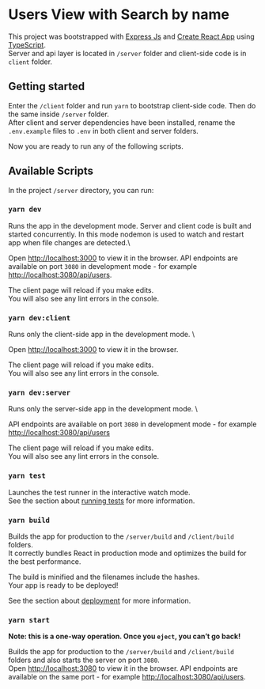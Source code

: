 # Users View with Search by name

This project was bootstrapped with [Express Js](https://expressjs.com/) and [Create React App](https://github.com/facebook/create-react-app) using [TypeScript](https://www.typescriptlang.org/).\
Server and api layer is located in `/server` folder and client-side code is in `client` folder. 

## Getting started
Enter the `/client` folder and run `yarn` to bootstrap client-side code. Then do the same inside `/server` folder.\
After client and server dependencies have been installed, rename the `.env.example` files to `.env` in both client and server folders.

Now you are ready to run any of the following scripts.

## Available Scripts

In the project `/server` directory, you can run:

### `yarn dev`

Runs the app in the development mode. Server and client code is built and started concurrently. In this mode nodemon is used to watch and restart app when file changes are detected.\

Open [http://localhost:3000](http://localhost:3000) to view it in the browser. API endpoints are available on port `3080` in development mode - for example [http://localhost:3080/api/users](http://localhost:3080/api/users).

The client page will reload if you make edits.\
You will also see any lint errors in the console.

### `yarn dev:client`

Runs only the client-side app in the development mode. \

Open [http://localhost:3000](http://localhost:3000) to view it in the browser.

The client page will reload if you make edits.\
You will also see any lint errors in the console.

### `yarn dev:server`

Runs only the server-side app in the development mode. \

API endpoints are available on port `3080` in development mode - for example [http://localhost:3080/api/users](http://localhost:3080/api/users)

The client page will reload if you make edits.\
You will also see any lint errors in the console.

### `yarn test`

Launches the test runner in the interactive watch mode.\
See the section about [running tests](https://facebook.github.io/create-react-app/docs/running-tests) for more information.

### `yarn build`

Builds the app for production to the `/server/build` and `/client/build` folders.\
It correctly bundles React in production mode and optimizes the build for the best performance.

The build is minified and the filenames include the hashes.\
Your app is ready to be deployed!

See the section about [deployment](https://facebook.github.io/create-react-app/docs/deployment) for more information.

### `yarn start`

**Note: this is a one-way operation. Once you `eject`, you can’t go back!**

Builds the app for production to the `/server/build` and `/client/build` folders and also starts the server on port `3080`.\
Open [http://localhost:3080](http://localhost:3080) to view it in the browser. API endpoints are available on the same port - for example [http://localhost:3080/api/users](http://localhost:3080/api/users).
